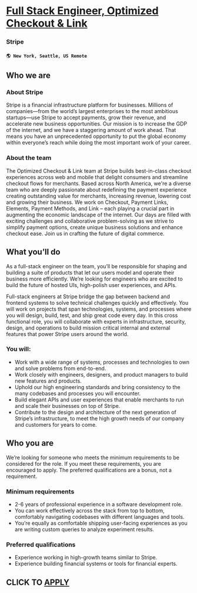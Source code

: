 # [Full Stack Engineer, Optimized Checkout & Link](https://www.remotewlb.com/apply/full-stack-engineer-optimized-checkout-link)  
### Stripe  
#### `🌎 New York, Seattle, US Remote`  

## Who we are

### About Stripe

Stripe is a financial infrastructure platform for businesses. Millions of companies—from the world’s largest enterprises to the most ambitious startups—use Stripe to accept payments, grow their revenue, and accelerate new business opportunities. Our mission is to increase the GDP of the internet, and we have a staggering amount of work ahead. That means you have an unprecedented opportunity to put the global economy within everyone’s reach while doing the most important work of your career.

### About the team

The Optimized Checkout & Link team at Stripe builds best-in-class checkout experiences across web and mobile that delight consumers and streamline checkout flows for merchants. Based across North America, we're a diverse team who are deeply passionate about redefining the payment experience creating outstanding value for merchants, increasing revenue, lowering cost and growing their business. We work on Checkout, Payment Links, Elements, Payment Methods, and Link – each playing a crucial part in augmenting the economic landscape of the internet. Our days are filled with exciting challenges and collaborative problem-solving as we strive to simplify payment options, create unique business solutions and enhance checkout ease. Join us in crafting the future of digital commerce.

## What you’ll do

As a full-stack engineer on the team, you’ll be responsible for shaping and building a suite of products that let our users model and operate their business more efficiently. We’re looking for engineers who are excited to build the future of hosted UIs, high-polish user experiences, and APIs.

Full-stack engineers at Stripe bridge the gap between backend and frontend systems to solve technical challenges quickly and effectively. You will work on projects that span technologies, systems, and processes where you will design, build, test, and ship great code every day. In this cross functional role, you will collaborate with experts in infrastructure, security, design, and operations to build mission critical internal and external features that power Stripe users around the world.

### **You will:**

  * Work with a wide range of systems, processes and technologies to own and solve problems from end-to-end.
  * Work closely with engineers, designers, and product managers to build new features and products.
  * Uphold our high engineering standards and bring consistency to the many codebases and processes you will encounter.
  * Build elegant APIs and user experiences that enable merchants to run and scale their businesses on top of Stripe.
  * Contribute to the design and architecture of the next generation of Stripe’s infrastructure, to meet the high growth needs of our company and customers for years to come.

## **Who you are**

We’re looking for someone who meets the minimum requirements to be considered for the role. If you meet these requirements, you are encouraged to apply. The preferred qualifications are a bonus, not a requirement.

### **Minimum requirements**

  * 2-6 years of professional experience in a software development role.
  * You can work effectively across the stack from top to bottom, comfortably navigating codebases with different languages and tools.
  * You’re equally as comfortable shipping user-facing experiences as you are writing custom queries to analyze experiment results.

### **Preferred qualifications**

  * Experience working in high-growth teams similar to Stripe.
  * Experience building financial systems or tools for financial experts.

  
## CLICK TO [APPLY](https://www.remotewlb.com/apply/full-stack-engineer-optimized-checkout-link)


